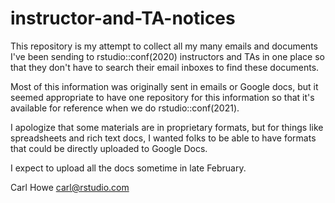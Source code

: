 # instructor-and-TA-notices

This repository is my attempt to collect all my many emails and documents I've been sending to rstudio::conf(2020) instructors and TAs in one place so that they don't have to search their email inboxes to find these documents.

Most of this information was originally sent in emails or Google docs, but it seemed appropriate to have one repository for this information so that it's available for reference when we do rstudio::conf(2021).

I apologize that some materials are in proprietary formats, but for things like spreadsheets and rich text docs, I wanted folks to be able to have formats that could be directly uploaded to Google Docs.

I expect to upload all the docs sometime in late February.

Carl Howe
carl@rstudio.com
